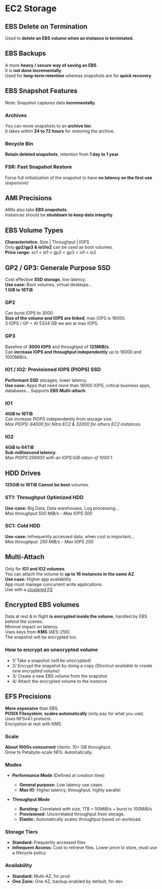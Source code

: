 # EC2 Storage

## EBS Delete on Termination

Used to **delete an EBS volume when an instance is terminated.**

## EBS Backups

A more **heavy / secure way of saving an EBS**.   
It is **not done incrementally**.  
Used for **long-term retention** whereas snapshots are for **quick recovery**.

## EBS Snapshot Features

Note: Snapshot captures data **incrementally**.

### Archives

You can move snapshots to an **archive tier**.  
It takes within **24 to 72 hours** for restoring the archive.

### Recycle Bin

**Retain deleted snapshots**, retention from **1 day to 1 year**.

### FSR: Fast Snapshot Restore

Force full initialization of the snapshot to have **no latency on the first use** *(expensive)*

## AMI Precisions

AMIs also take **EBS snapshots**.  
Instances should be **shutdown to keep data integrity**.

## EBS Volume Types

**Characteristics:** Size | Throughput | IOPS  
Only **gp2/gp3 & io1/io2** can be used as boot volumes.   
**Price range:** sc1 < st1 < gp2 < gp3 < io1 < io2

## GP2 / GP3: Generale Purpose SSD

Cost effective **SSD storage**, low latency.  
**Use case:** Boot volumes, virtual desktops...  
**1 GiB to 16TiB**

### GP2

Can burst IOPS to 3000.  
**Size of the volume and IOPS are linked**, max IOPS is 16000.  
3 IOPS / GP = At 5334 GB we are at max IOPS.

### GP3

Baseline of **3000 IOPS** and throughput of **125MiB/s**.  
Can **increase IOPS and throughput independently** up to 16000 and 1000MiB/s.

### IO1 / IO2: Provisioned IOPS (PIOPS) SSD

**Performant SSD** storages, lower latency.  
**Use case:** Apps that need more than 16000 IOPS, critical business apps, databases...
Supports **EBS Multi-attach**.

### IO1

**4GiB to 16TiB**  
Can increase PIOPS independently from storage size.  
*Max PIOPS: 64000 for Nitro EC2 & 32000 for others EC2 instances.*   

### IO2

**4GiB to 64TiB**  
**Sub-millisecond latency**.  
*Max PIOPS:256000 with an IOPS:GiB ration of 1000:1.*

## HDD Drives

**125GiB to 16TiB**
**Cannot be boot** volumes.

### ST1: Throughput Optimized HDD

**Use-case:** Big Data, Data warehouses, Log processing...  
*Max throughput 500 MiB/s - Max IOPS 500*

### SC1: Cold HDD

**Use-case:** Infrequently accessed data, when cost is important...  
*Max throughput: 250 MiB/s - Max IOPS 250*

## Multi-Attach

Only for **IO1 and IO2 volumes**.  
You can attach the volume to **up to 16 instances in the same AZ**.  
**Use case:** Higher app availability  
App must manage concurrent write applications.  
Use with a [clustered FS](https://en.wikipedia.org/wiki/Clustered_file_system)

## Encrypted EBS volumes

Data at rest & in flight **is encrypted inside the volume**, handled by EBS behind the scenes.  
Minimal impact on latency.  
Uses keys from **KMS** (AES-256).  
The snapshot will be encrypted too.

### How to encrypt an unecrypted volume

- 1/ Take a snapshot *(will be unecrypted)*
- 2/ Encrypt the snapshot by doing a copy *(Shortcut available to create new encrypted volume)*
- 3/ Create a new EBS volume from the snapshot
- 4/ Attach the encrypted volume to the instance

## EFS Precisions

**More expensive** than EBS.  
**POSIX Filesystem**, **scales automatically** (only pay for what you use).  
Uses NFSv4.1 protocol.  
Encryption at rest with KMS.

### Scale

**About 1000s concurrent** clients. 10+ GB throughput.  
Grow to Petabyte-scale NFS. Automatically.

### Modes

- **Performance Mode** (Defined at creation time)
  - **General purpose:** Low latency use cases
  - **Max IO:** Higher latency, throughput, highly parallel

- **Throughput Mode**
  - **Bursting:** Correlated with size, 1TB = 50MiB/s + burst to 100MiB/s
  - **Provisioned:** Uncorrelated throughput from storage.
  - **Elastic:** Automatically scales throughput based on workload.

### Storage Tiers

- **Standard:** Frequently accessed files
- **Infrequent Access:** Cost to retrieve files. Lower price to store, must use a lifecycle policy.

### Availability

- **Standard:** Multi-AZ, for prod
- **One Zone:** One AZ, backup enabled by default, for dev



